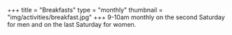 +++
title = "Breakfasts"
type = "monthly"
thumbnail = "img/activities/breakfast.jpg"
+++
9-10am monthly on the second Saturday for men and on the last Saturday for women.
